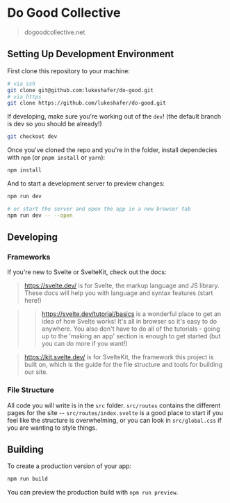 # Do Good Collective

> dogoodcollective.net

## Setting Up Development Environment

First clone this repository to your machine:

```bash
# via ssh
git clone git@github.com:lukeshafer/do-good.git
# via https
git clone https://github.com/lukeshafer/do-good.git
```

If developing, make sure you're working out of the `dev`! (the default branch is dev so you should be already!)

```bash
git checkout dev
```

Once you've cloned the repo and you're in the folder, install dependecies with `npm` (or `pnpm install` or `yarn`):

```bash
npm install
```

And to start a development server to preview changes:

```bash
npm run dev

# or start the server and open the app in a new browser tab
npm run dev -- --open
```

## Developing

### Frameworks

If you're new to Svelte or SvelteKit, check out the docs:

> https://svelte.dev/ is for Svelte, the markup language and JS library. These docs will help you with language and syntax features (start here!)

> > https://svelte.dev/tutorial/basics is a wonderful place to get an idea of how Svelte works! It's all in browser so it's easy to do anywhere. You also don't have to do all of the tutorials - going up to the 'making an app' section is enough to get started (but you can do more if you want!)

> https://kit.svelte.dev/ is for SvelteKit, the framework this project is built on, which is the guide for the file structure and tools for building our site.

### File Structure

All code you will write is in the `src` folder. `src/routes` contains the different pages for the site -- `src/routes/index.svelte` is a good place to start if you feel like the structure is overwhelming, or you can look in `src/global.css` if you are wanting to style things.

## Building

To create a production version of your app:

```bash
npm run build
```

You can preview the production build with `npm run preview`.

